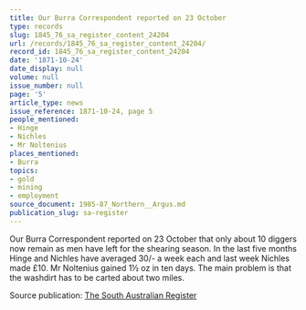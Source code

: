 ```yaml
---
title: Our Burra Correspondent reported on 23 October
type: records
slug: 1845_76_sa_register_content_24204
url: /records/1845_76_sa_register_content_24204/
record_id: 1845_76_sa_register_content_24204
date: '1871-10-24'
date_display: null
volume: null
issue_number: null
page: '5'
article_type: news
issue_reference: 1871-10-24, page 5
people_mentioned:
- Hinge
- Nichles
- Mr Noltenius
places_mentioned:
- Burra
topics:
- gold
- mining
- employment
source_document: 1985-87_Northern__Argus.md
publication_slug: sa-register
---
```


Our Burra Correspondent reported on 23 October that only about 10 diggers now remain as men have left for the shearing season.  In the last five months Hinge and Nichles have averaged 30/- a week each and last week Nichles made £10.  Mr Noltenius gained 1½ oz in ten days.  The main problem is that the washdirt has to be carted about two miles.

Source publication: [The South Australian Register](/publications/sa-register/)
